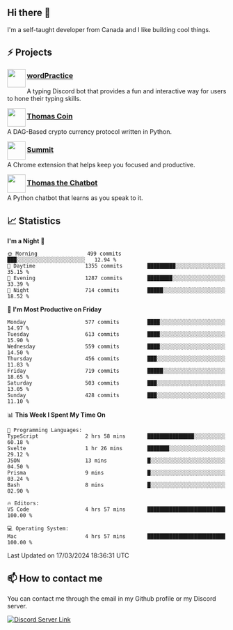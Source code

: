 <h2>Hi there 👋</h2>

<p>I'm a self-taught developer from Canada and I like building cool things.</p>

<h2>⚡ Projects</h2>

<img align="left" src="https://i.imgur.com/BIzs17V.png" width="42" height="42" />
<h3><a target="_blank" href="https://wordpractice.principle.sh/">wordPractice</a></h3>
<p>A typing Discord bot that provides a fun and interactive way for users to hone their typing skills.</p>

<img align="left" src="https://i.imgur.com/4FdQpgN.png" width="42" height="42" />
<h3><a href="https://github.com/principle105/thomas-coin">Thomas Coin</a></h3>
<p>A DAG-Based crypto currency protocol written in Python.</p>

<img align="left" src="https://i.imgur.com/Ly8Atho.png" width="42" height="42" />
<h3><a href="https://summit.sh/">Summit</a></h3>
<p>A Chrome extension that helps keep you focused and productive.</p>

<img align="left" src="https://i.imgur.com/hA9YF2s.png" width="42" height="42" />
<h3><a href="https://github.com/principle105/thomasthechatbot">Thomas the Chatbot</a></h3>
<p>A Python chatbot that learns as you speak to it.</p>

<h2>📈 Statistics</h2>

<!--START_SECTION:waka-->
**I'm a Night 🦉** 

```text
🌞 Morning                499 commits         ███░░░░░░░░░░░░░░░░░░░░░░   12.94 % 
🌆 Daytime                1355 commits        █████████░░░░░░░░░░░░░░░░   35.15 % 
🌃 Evening                1287 commits        ████████░░░░░░░░░░░░░░░░░   33.39 % 
🌙 Night                  714 commits         █████░░░░░░░░░░░░░░░░░░░░   18.52 % 
```
📅 **I'm Most Productive on Friday** 

```text
Monday                   577 commits         ████░░░░░░░░░░░░░░░░░░░░░   14.97 % 
Tuesday                  613 commits         ████░░░░░░░░░░░░░░░░░░░░░   15.90 % 
Wednesday                559 commits         ████░░░░░░░░░░░░░░░░░░░░░   14.50 % 
Thursday                 456 commits         ███░░░░░░░░░░░░░░░░░░░░░░   11.83 % 
Friday                   719 commits         █████░░░░░░░░░░░░░░░░░░░░   18.65 % 
Saturday                 503 commits         ███░░░░░░░░░░░░░░░░░░░░░░   13.05 % 
Sunday                   428 commits         ███░░░░░░░░░░░░░░░░░░░░░░   11.10 % 
```


📊 **This Week I Spent My Time On** 

```text
💬 Programming Languages: 
TypeScript               2 hrs 58 mins       ███████████████░░░░░░░░░░   60.18 % 
Svelte                   1 hr 26 mins        ███████░░░░░░░░░░░░░░░░░░   29.12 % 
JSON                     13 mins             █░░░░░░░░░░░░░░░░░░░░░░░░   04.50 % 
Prisma                   9 mins              █░░░░░░░░░░░░░░░░░░░░░░░░   03.24 % 
Bash                     8 mins              █░░░░░░░░░░░░░░░░░░░░░░░░   02.90 % 

🔥 Editors: 
VS Code                  4 hrs 57 mins       █████████████████████████   100.00 % 

💻 Operating System: 
Mac                      4 hrs 57 mins       █████████████████████████   100.00 % 
```


 Last Updated on 17/03/2024 18:36:31 UTC
<!--END_SECTION:waka-->

<h2>📫 How to contact me</h2>

You can contact me through the email in my Github profile or my Discord server.

[![Discord Server Link](https://dcbadge.vercel.app/api/server/DHnk46C)](https://discord.gg/DHnk46C)

